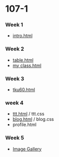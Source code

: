 # 107-1

### Week 1
* [intro.html](https://andy0979.github.io/107-1/week01/intor.html)

### Week 2
* [table.html](https://andy0979.github.io/107-1/w02/table.html)
* [my class.html](https://andy0979.github.io/107-1/w02/My%20Class.html)

### Week 3
* [tku60.html](https://andy0979.github.io/107-1/w03/tku60.html)

### week 4
* [ttt.html](https://andy0979.github.io/107-1/w03/div.html) / ttt.css
* [blog.html](https://andy0979.github.io/107-1/w04/blog%281%29.html) / blog.css
* profile.html
### Week 5
* [Image Gallery](https://andy0979.github.io/107-1/w05/imagegallery.html)
<!--stackedit_data:
eyJoaXN0b3J5IjpbLTE0OTc3NDg2NTksOTY5MjA1MjU1LC00Mj
EwMTgwNTcsLTQ2NjM3MTA3Miw5NzE3OTk4MzRdfQ==
-->